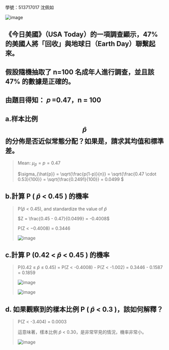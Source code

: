 學號：513717017 沈佩如

![image](https://github.com/user-attachments/assets/616ee537-7cfd-4e66-9b66-5b1093b25b8e)

## 《今日美國》（USA Today）的一項調查顯示，47% 的美國人將「回收」與地球日（Earth Day）聯繫起來。

## 假設隨機抽取了 n=100 名成年人進行調查，並且該 47% 的數據是正確的。

## 由題目得知： 𝑝 =0.47，n = 100

## a.样本比例 $$\hat{p}$$ 的分佈是否近似常態分配？如果是，請求其均值和標準差。
>
>Mean: $\mu_{\hat{p}} = p = 0.47$
>
>$\sigma_{\hat{p}} = \sqrt{\frac{p(1-p)}{n}} = \sqrt{\frac{0.47 \cdot 0.53}{100}} = \sqrt{\frac{0.2491}{100}} = 0.0499 $

## b.計算 P ( $\hat{p}$ < 0.45 ) 的機率
>
>P($\hat{p}$ < 0.45), and standardize the value of $\hat{p}$
>
>$Z = \frac{0.45 - 0.47}{0.0499} = -0.4008$
>
>P(Z < −0.4008) = 0.3446
>
>![image](https://github.com/user-attachments/assets/97075d29-e597-4bda-9585-db4f1223edfb)

## c.計算 P (0.42 < $\hat{p}$ < 0.45 ) 的機率
>
>P(0.42 ≤ $\hat{p}$ ≤ 0.45) = P(Z < -0.4008) - P(Z < -1.002) = 0.3446 - 0.1587 = 0.1859
>
>![image](https://github.com/user-attachments/assets/a5e7457f-5180-43be-ab21-5fd7e835ed6e)
>
>![image](https://github.com/user-attachments/assets/a7fcb3df-9c1d-4814-b34b-a0b8a9461df5)

## d. 如果觀察到的樣本比例 P ( $\hat{p}$ < 0.3 )，該如何解釋？
>
>P(Z < -3.404) = 0.0003
>
>這意味著，樣本比例 $\hat{p}$ < 0.30，是非常罕見的情況，機率非常小。
>
>![image](https://github.com/user-attachments/assets/4ca7c937-6bfa-4e3e-b398-1ffe4a70a9d8)

